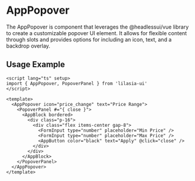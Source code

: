 # AppPopover

The AppPopover is component that leverages the @headlessui/vue library to create a customizable popover UI element. It allows for flexible content through slots and provides options for including an icon, text, and a backdrop overlay.

## Usage Example

```vue
<script lang="ts" setup>
import { AppPopover, PopoverPanel } from 'lilasia-ui'
</script>

<template>
  <AppPopover icon="price_change" text="Price Range">
    <PopoverPanel #="{ close }">
      <AppBlock bordered>
        <div class="p-16">
          <div class="flex items-center gap-8">
            <FormInput type="number" placeholder="Min Price" />
            <FormInput type="number" placeholder="Max Price" />
            <AppButton color="black" text="Apply" @click="close" />
          </div>
        </div>
      </AppBlock>
    </PopoverPanel>
  </AppPopover>
</template>
```

